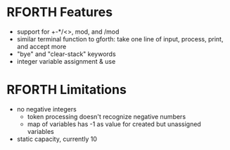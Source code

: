 # RFORTH Features

- support for +-*/<>, mod, and /mod
- similar terminal function to gforth: take one line of input, process, print, and accept more
- "bye" and "clear-stack" keywords
- integer variable assignment & use

# RFORTH Limitations

- no negative integers
    - token processing doesn't recognize negative numbers
    - map of variables has -1 as value for created but unassigned variables
- static capacity, currently 10